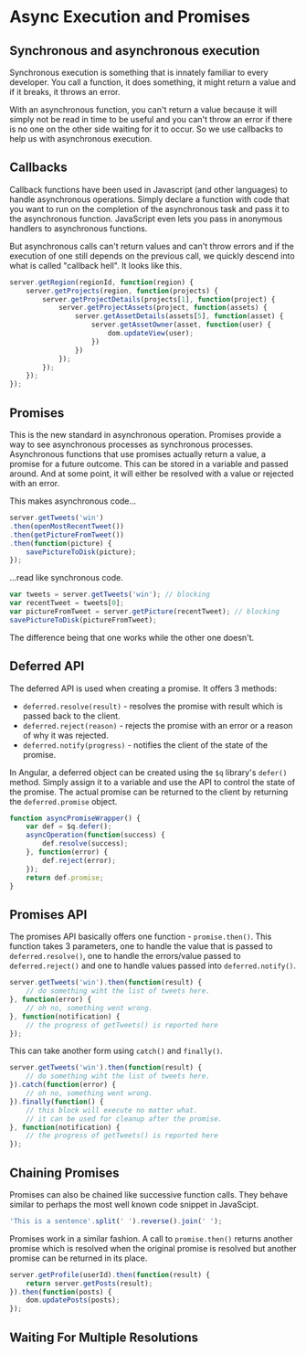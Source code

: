 # Async Execution and Promises

## Synchronous and asynchronous execution

Synchronous execution is something that is innately familiar to every developer. You call a function, it does something, it might return a value and if it breaks, it throws an error. 

With an asynchronous function, you can't return a value because it will simply not be read in time to be useful and you can't throw an error if there is no one on the other side waiting for it to occur. So we use callbacks to help us with asynchronous execution. 

## Callbacks

Callback functions have been used in Javascript (and other languages) to handle asynchronous operations. Simply declare a function with code that you want to run on the completion of the asynchronous task and pass it to the asynchronous function. JavaScript even lets you pass in anonymous handlers to asynchronous functions. 

But asynchronous calls can't return values and can't throw errors and if the execution of one still depends on the previous call, we quickly descend into what is called "callback hell". It looks like this. 

```javascript
server.getRegion(regionId, function(region) {
    server.getProjects(region, function(projects) {
        server.getProjectDetails(projects[1], function(project) {
            server.getProjectAssets(project, function(assets) {
                server.getAssetDetails(assets[5], function(asset) {
                    server.getAssetOwner(asset, function(user) {
                        dom.updateView(user);
                    })
                })
            });
        });
    });
});
```

## Promises

This is the new standard in asynchronous operation. Promises provide a way to see asynchronous processes as synchronous processes. Asynchronous functions that use promises actually return a value, a promise for a future outcome. This can be stored in a variable and passed around. And at some point, it will either be resolved with a value or rejected with an error. 

This makes asynchronous code...

```javascript
server.getTweets('win')
.then(openMostRecentTweet())
.then(getPictureFromTweet())
.then(function(picture) {
    savePictureToDisk(picture);
});
```

...read like synchronous code.

```javascript
var tweets = server.getTweets('win'); // blocking
var recentTweet = tweets[0];
var pictureFromTweet = server.getPicture(recentTweet); // blocking
savePictureToDisk(pictureFromTweet);
```

The difference being that one works while the other one doesn't. 

## Deferred API

The deferred API is used when creating a promise. It offers 3 methods:

* `deferred.resolve(result)` - resolves the promise with result which is passed back to the client.
* `deferred.reject(reason)` - rejects the promise with an error or a reason of why it was rejected. 
* `deferred.notify(progress)` - notifies the client of the state of the promise. 

In Angular, a deferred object can be created using the `$q` library's `defer()` method. Simply assign it to a variable and use the API to control the state of the promise. The actual promise can be returned to the client by returning the `deferred.promise` object. 

```javascript
function asyncPromiseWrapper() {
    var def = $q.defer();
    asyncOperation(function(success) {
        def.resolve(success);
    }, function(error) {
        def.reject(error);
    });
    return def.promise;
}
```

## Promises API

The promises API basically offers one function - `promise.then()`. This function takes 3 parameters, one to handle the value that is passed to `deferred.resolve()`, one to handle the errors/value passed to `deferred.reject()` and one to handle values passed into `deferred.notify()`.

```javascript
server.getTweets('win').then(function(result) {
    // do something wiht the list of tweets here.
}, function(error) {
    // oh no, something went wrong.
}, function(notification) {
    // the progress of getTweets() is reported here 
});
```

This can take another form using `catch()` and `finally()`.

```javascript
server.getTweets('win').then(function(result) {
    // do something wiht the list of tweets here.
}).catch(function(error) {
    // oh no, something went wrong.
}).finally(function() {
    // this block will execute no matter what.
    // it can be used for cleanup after the promise.
}, function(notification) {
    // the progress of getTweets() is reported here 
});
```


## Chaining Promises

Promises can also be chained like successive function calls. They behave similar to perhaps the most well known code snippet in JavaScipt.

```javascript
'This is a sentence'.split(' ').reverse().join(' ');
```

Promises work in a similar fashion. A call to `promise.then()` returns another promise which is resolved when the original promise is resolved but another promise can be returned in its place. 

```javascript
server.getProfile(userId).then(function(result) {
    return server.getPosts(result);
}).then(function(posts) {
    dom.updatePosts(posts);
});
```

## Waiting For Multiple Resolutions


